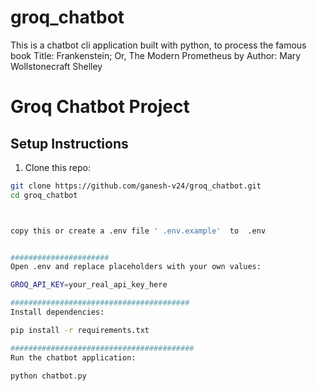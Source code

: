 # groq_chatbot
This is a chatbot cli application built with python, to process the famous book Title: Frankenstein; Or, The Modern Prometheus  by Author: Mary Wollstonecraft Shelley


# Groq Chatbot Project

## Setup Instructions

1. Clone this repo:

```bash
git clone https://github.com/ganesh-v24/groq_chatbot.git
cd groq_chatbot



copy this or create a .env file ' .env.example'  to  .env


######################
Open .env and replace placeholders with your own values:

GROQ_API_KEY=your_real_api_key_here

########################################
Install dependencies:

pip install -r requirements.txt

#########################################
Run the chatbot application:

python chatbot.py
